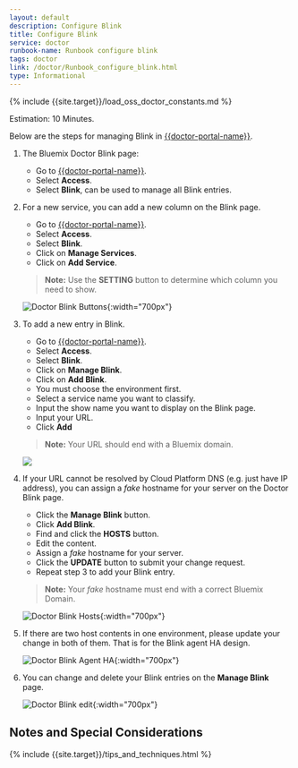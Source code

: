```yaml
---
layout: default
description: Configure Blink
title: Configure Blink
service: doctor
runbook-name: Runbook configure blink
tags: doctor
link: /doctor/Runbook_configure_blink.html
type: Informational
---
```


{% include {{site.target}}/load_oss_doctor_constants.md %}

Estimation: 10 Minutes.

Below are the steps for managing Blink in [{{doctor-portal-name}}]({{doctor-portal-link}}).

  1. The Bluemix Doctor Blink page:
      * Go to [{{doctor-portal-name}}]({{doctor-portal-link}}).
      * Select **Access**.
      * Select **Blink**, can be used to manage all Blink entries.

  2. For a new service, you can add a new column on the Blink page.
      * Go to [{{doctor-portal-name}}]({{doctor-portal-link}}).
      * Select **Access**.
      * Select **Blink**.
      * Click on **Manage Services**.
      * Click on **Add Service**.  
      > **Note:** Use the **SETTING** button to determine which column you need to show.

       ![Doctor Blink Buttons]({{site.baseurl}}/docs/runbooks/doctor/images/doctor/blink/blink-buttons.png){:width="700px"}

  3. To add a new entry in Blink.
      * Go to [{{doctor-portal-name}}]({{doctor-portal-link}}).
      * Select **Access**.
      * Select **Blink**.
      * Click on **Manage Blink**.
      * Click on **Add Blink**.
      * You must choose the environment first.
      * Select a service name you want to classify.
      * Input the show name you want to display on the Blink page.
      * Input your URL.
      * Click **Add**
      > **Note:** Your URL should end with a Bluemix domain.

      ![]({{site.baseurl}}/docs/runbooks/doctor/images/doctor/blink/add_blink_entry.png)

  4. If your URL cannot be resolved by Cloud Platform DNS (e.g. just have IP address), you can assign a _fake_ hostname for your server on the Doctor Blink page.

      * Click the **Manage Blink** button.
      * Click **Add Blink**.
      * Find and click the **HOSTS** button.
      * Edit the content.
      * Assign a _fake_ hostname for your server.
      *  Click the **UPDATE** button to submit your change request.
      * Repeat step 3 to add your Blink entry.
      >**Note:** Your _fake_ hostname must end with a correct Bluemix Domain.

       ![Doctor Blink Hosts]({{site.baseurl}}/docs/runbooks/doctor/images/doctor/blink/Doctor-blink-hosts.png){:width="700px"}

  5. If there are two host contents in one environment, please update your change in both of them. That is for the Blink agent HA design.

     ![Doctor Blink Agent HA]({{site.baseurl}}/docs/runbooks/doctor/images/doctor/blink/Blink_agent_HA.png){:width="700px"}

  6. You can change and delete your Blink entries on the **Manage Blink** page.

     ![Doctor Blink edit]({{site.baseurl}}/docs/runbooks/doctor/images/doctor/blink/Blink_edit.png){:width="700px"}

## Notes and Special Considerations

{% include {{site.target}}/tips_and_techniques.html %}
